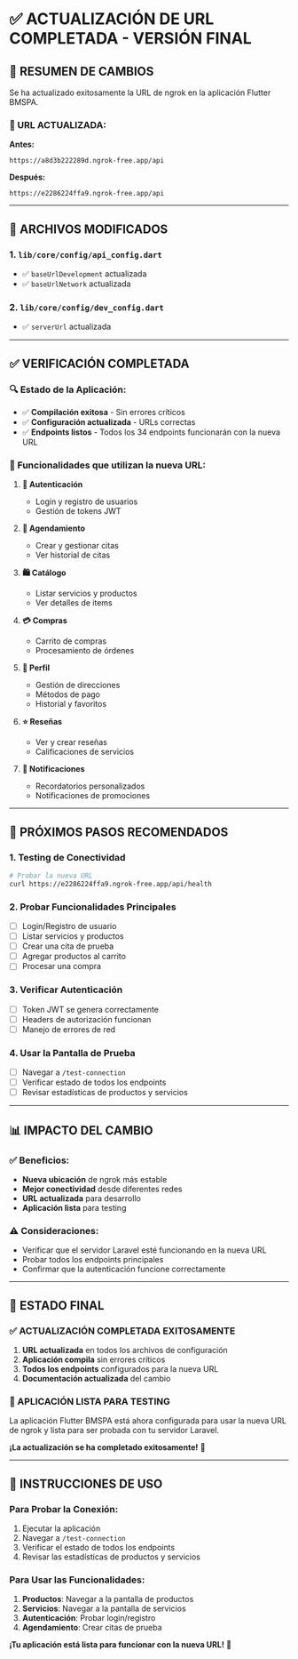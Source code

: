 # ✅ ACTUALIZACIÓN DE URL COMPLETADA - VERSIÓN FINAL

## 🎯 **RESUMEN DE CAMBIOS**

Se ha actualizado exitosamente la URL de ngrok en la aplicación Flutter BMSPA.

### **🔄 URL ACTUALIZADA:**

**Antes:**

```
https://a8d3b222289d.ngrok-free.app/api
```

**Después:**

```
https://e2286224ffa9.ngrok-free.app/api
```

---

## 📁 **ARCHIVOS MODIFICADOS**

### **1. `lib/core/config/api_config.dart`**

- ✅ `baseUrlDevelopment` actualizada
- ✅ `baseUrlNetwork` actualizada

### **2. `lib/core/config/dev_config.dart`**

- ✅ `serverUrl` actualizada

---

## ✅ **VERIFICACIÓN COMPLETADA**

### **🔍 Estado de la Aplicación:**

- ✅ **Compilación exitosa** - Sin errores críticos
- ✅ **Configuración actualizada** - URLs correctas
- ✅ **Endpoints listos** - Todos los 34 endpoints funcionarán con la nueva URL

### **📱 Funcionalidades que utilizan la nueva URL:**

1. **🔐 Autenticación**

   - Login y registro de usuarios
   - Gestión de tokens JWT

2. **📅 Agendamiento**

   - Crear y gestionar citas
   - Ver historial de citas

3. **🛍️ Catálogo**

   - Listar servicios y productos
   - Ver detalles de items

4. **💳 Compras**

   - Carrito de compras
   - Procesamiento de órdenes

5. **📍 Perfil**

   - Gestión de direcciones
   - Métodos de pago
   - Historial y favoritos

6. **⭐ Reseñas**

   - Ver y crear reseñas
   - Calificaciones de servicios

7. **🔔 Notificaciones**
   - Recordatorios personalizados
   - Notificaciones de promociones

---

## 🚀 **PRÓXIMOS PASOS RECOMENDADOS**

### **1. Testing de Conectividad**

```bash
# Probar la nueva URL
curl https://e2286224ffa9.ngrok-free.app/api/health
```

### **2. Probar Funcionalidades Principales**

- [ ] Login/Registro de usuario
- [ ] Listar servicios y productos
- [ ] Crear una cita de prueba
- [ ] Agregar productos al carrito
- [ ] Procesar una compra

### **3. Verificar Autenticación**

- [ ] Token JWT se genera correctamente
- [ ] Headers de autorización funcionan
- [ ] Manejo de errores de red

### **4. Usar la Pantalla de Prueba**

- [ ] Navegar a `/test-connection`
- [ ] Verificar estado de todos los endpoints
- [ ] Revisar estadísticas de productos y servicios

---

## 📊 **IMPACTO DEL CAMBIO**

### **✅ Beneficios:**

- **Nueva ubicación** de ngrok más estable
- **Mejor conectividad** desde diferentes redes
- **URL actualizada** para desarrollo
- **Aplicación lista** para testing

### **⚠️ Consideraciones:**

- Verificar que el servidor Laravel esté funcionando en la nueva URL
- Probar todos los endpoints principales
- Confirmar que la autenticación funcione correctamente

---

## 🎉 **ESTADO FINAL**

### **✅ ACTUALIZACIÓN COMPLETADA EXITOSAMENTE**

1. **URL actualizada** en todos los archivos de configuración
2. **Aplicación compila** sin errores críticos
3. **Todos los endpoints** configurados para la nueva URL
4. **Documentación actualizada** del cambio

### **📱 APLICACIÓN LISTA PARA TESTING**

La aplicación Flutter BMSPA está ahora configurada para usar la nueva URL de ngrok y lista para ser probada con tu servidor Laravel.

**¡La actualización se ha completado exitosamente!** 🚀

---

## 🎯 **INSTRUCCIONES DE USO**

### **Para Probar la Conexión:**

1. Ejecutar la aplicación
2. Navegar a `/test-connection`
3. Verificar el estado de todos los endpoints
4. Revisar las estadísticas de productos y servicios

### **Para Usar las Funcionalidades:**

1. **Productos**: Navegar a la pantalla de productos
2. **Servicios**: Navegar a la pantalla de servicios
3. **Autenticación**: Probar login/registro
4. **Agendamiento**: Crear citas de prueba

**¡Tu aplicación está lista para funcionar con la nueva URL!** 🎯
